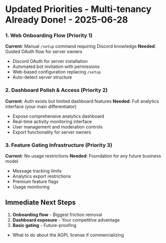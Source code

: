 # Updated Priorities - Multi-tenancy Already Done! - 2025-06-28

### 1. **Web Onboarding Flow (Priority 1)**

**Current**: Manual `/setup` command requiring Discord knowledge
**Needed**: Guided OAuth flow for server owners

- Discord OAuth for server installation
- Automated bot invitation with permissions
- Web-based configuration replacing `/setup`
- Auto-detect server structure

### 2. **Dashboard Polish & Access (Priority 2)**

**Current**: Auth exists but limited dashboard features
**Needed**: Full analytics interface (your main differentiator)

- Expose comprehensive analytics dashboard
- Real-time activity monitoring interface
- User management and moderation controls
- Export functionality for server owners

### 3. **Feature Gating Infrastructure (Priority 3)**

**Current**: No usage restrictions
**Needed**: Foundation for any future business model

- Message tracking limits
- Analytics export restrictions
- Premium feature flags
- Usage monitoring

## Immediate Next Steps

1. **Onboarding flow** - Biggest friction removal
2. **Dashboard exposure** - Your competitive advantage
3. **Basic gating** - Future-proofing

- What to do about the AGPL license if commercializing
